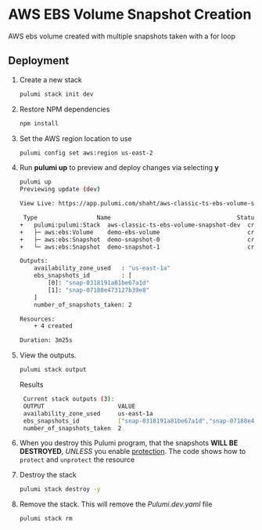 # AWS EBS Volume Snapshot Creation

AWS ebs volume created with multiple snapshots taken with a for loop

## Deployment

1. Create a new stack

    ```bash
    pulumi stack init dev
    ```

1. Restore NPM dependencies

    ```bash
    npm install
    ```
1. Set the AWS region location to use
    ```bash
    pulumi config set aws:region us-east-2
    ```

1. Run **pulumi up** to preview and deploy changes via selecting **y**

    ```bash
    pulumi up
    Previewing update (dev)

    View Live: https://app.pulumi.com/shaht/aws-classic-ts-ebs-volume-snapshot/dev/updates/18

     Type                 Name                                    Status      
    +   pulumi:pulumi:Stack  aws-classic-ts-ebs-volume-snapshot-dev  created     
    +   ├─ aws:ebs:Volume    demo-ebs-volume                         created     
    +   ├─ aws:ebs:Snapshot  demo-snapshot-0                         created     
    +   └─ aws:ebs:Snapshot  demo-snapshot-1                         created     
    
    Outputs:
        availability_zone_used   : "us-east-1a"
        ebs_snapshots_id         : [
            [0]: "snap-0318191a81be67a1d"
            [1]: "snap-07188e473127b39e8"
        ]
        number_of_snapshots_taken: 2

    Resources:
        + 4 created

    Duration: 3m25s
    ```

1. View the outputs.
   ```bash
   pulumi stack output
   ```

   Results
   ```bash
    Current stack outputs (3):
    OUTPUT                     VALUE
    availability_zone_used     us-east-1a
    ebs_snapshots_id           ["snap-0318191a81be67a1d","snap-07188e473127b39e8"]
    number_of_snapshots_taken  2
   ```

1. When you destroy this Pulumi program, that the snapshots **WILL BE DESTROYED**, *UNLESS* you enable
[protection](https://www.pulumi.com/docs/intro/concepts/resources/#protect).  The code shows how to `protect` and `unprotect`
the resource

1. Destroy the stack
    ```bash
    pulumi stack destroy -y
    ```

1. Remove the stack.  This will remove the *Pulumi.dev.yaml* file
   ```bash
   pulumi stack rm
   ```